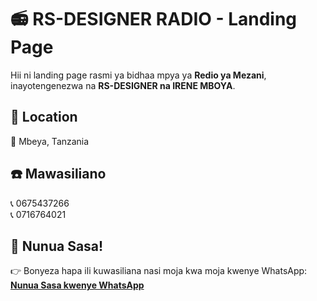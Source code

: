 # 📻 RS-DESIGNER RADIO - Landing Page

Hii ni landing page rasmi ya bidhaa mpya ya **Redio ya Mezani**, inayotengenezwa na **RS-DESIGNER na IRENE MBOYA**.

## 📍 Location
📍 Mbeya, Tanzania

## ☎️ Mawasiliano
📞 0675437266  
📞 0716764021

## 🛒 Nunua Sasa!
👉 Bonyeza hapa ili kuwasiliana nasi moja kwa moja kwenye WhatsApp:  
[**Nunua Sasa kwenye WhatsApp**]("https://wha.link/dyP6Wb")
